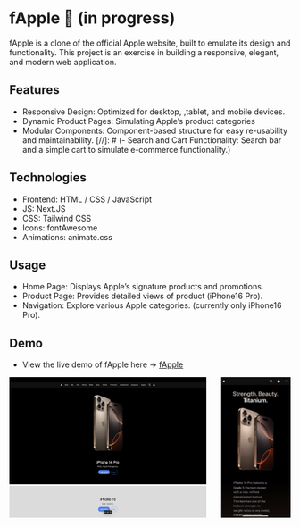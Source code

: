 # fApple 🍎 (in progress)

fApple is a clone of the official Apple website, built to emulate its design and functionality. 
This project is an exercise in building a responsive, elegant, and modern web application.

## Features
- Responsive Design: Optimized for desktop, ,tablet, and mobile devices.
- Dynamic Product Pages: Simulating Apple’s product categories
- Modular Components: Component-based structure for easy re-usability and maintainability.
[//]: # (- Search and Cart Functionality: Search bar and a simple cart to simulate e-commerce functionality.)

## Technologies
- Frontend: HTML / CSS / JavaScript
- JS: Next.JS
- CSS: Tailwind CSS
- Icons: fontAwesome
- Animations: animate.css

## Usage
- Home Page: Displays Apple’s signature products and promotions.
- Product Page: Provides detailed views of product (iPhone16 Pro).
- Navigation: Explore various Apple categories. (currently only iPhone16 Pro).

## Demo 
- View the live demo of fApple here -> [fApple](https://f-apple.vercel.app)

<div align="center">
<p style="display: flex; justify-content: space-between; gap: .4rem">
<img src="./public/img/demoFiles/demoShot.png" alt="demo shot 1" width="70%" >
<img src="./public/img/demoFiles/demoShot2.jpg" alt="demo shot 2" width="25%">
</p>
</div>

